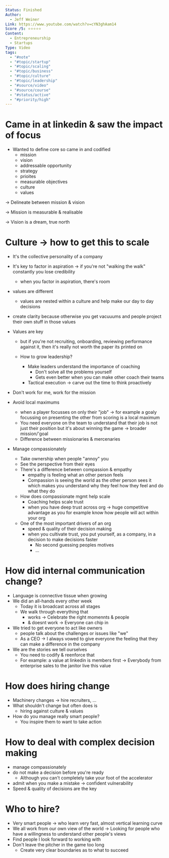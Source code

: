 ```yaml
---
Status: Finished
Author:
  - Jeff Weiner
Link: https://www.youtube.com/watch?v=cYN3ghAam14
Score /5: ⭐️⭐️⭐️⭐️⭐️
Content:
  - Entrepreneurship
  - Startups
Type: Video
tags:
  - "#note"
  - "#topic/startup"
  - "#topic/scaling"
  - "#topic/business"
  - "#topic/culture"
  - "#topic/leadership"
  - "#source/video"
  - "#source/course"
  - "#status/active"
  - "#priority/high"
---
```

# Came in at linkedin & saw the impact of focus

- Wanted to define core so came in and codified
    - mission
    - vision
    - addressable opportunity
    - strategy
    - prioites
    - measurable objectives
    - culture
    - values

  

→ Delineate between mission & vision

→ Mission is measurable & realisable

→ Vision is a dream, true north

  

# Culture → how to get this to scale

- It's the collective personality of a company
- It's key to factor in aspiration → if you're not "walking the walk" constantly you lose credibility
    - when you factor in aspiration, there's room
- values are different
    - values are nested within a culture and help make our day to day decisions
- create clarity because otherwise you get vacuuums and people project their own stuff in those values
- Values are key
    - but if you're not recruiting, onboarding, reviewing performance against it, then it's really not worth the paper its printed on
    - How to grow leadership?
        
        - Make leaders understand the importance of coaching
            - Don't solve all the problems yourself
            - Gets even better when you can make other coach their teams
        - Tactical execution → carve out the time to think proactively
        
          
        
- Don't work for me, work for the mission
- Avoid local maximums
    - when a player focusses on only their "job" → for example a goaly focussing on presenting the other from scoring is a local maximum
    - You need everyone on the team to understand that their job is not just their position but it's about winning the game → broader mission/'goal
    - Difference between missionaries & mercenaries

  

- Manage compassionately
    - Take ownership when people "annoy" you
    - See the perspective from their eyes
    - There's a difference between compassion & empathy
        - empathy is feeling what an other person feels
        - Compassion is seeing the world as the other person sees it which makes you understand why they feel how they feel and do what they do
    - How does compassionate mgmt help scale
        - Coaching helps scale trust
        - when you have deep trust across org → huge competitive advantage as you for example know how people will act within your org
    - One of the most important drivers of an org
        - speed & quality of their decision making
        - when you cultivate trust, you put yourself, as a company, in a decision to make decisions faster
            - No second guessing peoples motives
            - ...

# How did internal communication change?

- Language is connective tissue when growing
- We did an all-hands every other week
    - Today it is broadcast across all stages
    - We walk through everything that
        - works → Celebrate the right momennts & people
        - & doesnt work → Everyone can chip in
- We tried to get everyone to act like owners
    - people talk about the challenges or issues like "we"
    - As a CEO → I always vowed to give everyone the feeling that they can make a difference in the company
- We are the stories we tell ourselves
    - You need to codify & reenforce that
    - For example: a value at linkedin is members first → Everybody from enterprise sales to the janitor live this value

  

# How does hiring change

- Machinery changes → hire recruiters, ...
- What shouldn't change but often does is
    - hiring against culture & values
- How do you manage really smart people?
    - You inspire them to want to take action

# How to deal with complex decision making

- manage compassionately
- do not make a decision before you're ready
    - Although you can't completely take your foot of the accelerator
- admit when you make a mistake → confident vulnerability
- Speed & quality of decisions are the key

  

# Who to hire?

- Very smart people → who learn very fast, almost vertical learning curve
- We all work from our own view of the world → Looking for people who have a willingness to understand other people's views
- Find people I look forward to working with
- Don't leave the pitcher in the game too long
    - Create very clear boundaries as to what to succeed